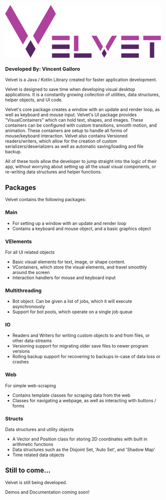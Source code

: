 
![alt text](Velvet_Logo.png)  
### Developed By: Vincent Galloro
Velvet is a Java / Kotlin Library created for faster application development.

Velvet is designed to save time when developing visual desktop applications. It is a constantly growing collection of utilities, data structures, helper objects, and UI code. 

Velvet's core package creates a window with an update and render loop, as well as keyboard and mouse input. Velvet's UI package provides "VisualContainers" which can hold text, shapes, and images. These containers can be configured with custom transitions, smooth motion, and animation. These containers are setup to handle all forms of mouse/keyboard interaction. Velvet also contains Versioned readers/writers, which allow for the creation of custom serializers/deserializers as well as automatic saving/loading and file backup. 

All of these tools allow the developer to jump straight into the logic of their app, without worrying about setting up all the usual visual components, or re-writing data structures and helper functions.


## Packages
Velvet contains the following packages:  

### Main 
* For setting up a window with an update and render loop
* Contains a keyboard and mouse object, and a basic graphics object

### VElements 
For all UI related objects
* Basic visual elements for text, image, or shape content. 
* VContainers, which store the visual elements, and travel smoothly around the screen
* Interaction handlers for mouse and keyboard input

### Multithreading
* Bot object. Can be given a list of jobs, which it will execute asynchronously
* Support for bot pools, which operate on a single job queue 

### IO
* Readers and Writers for writing custom objects to and from files, or other data-streams
* Versioning support for migrating older save files to newer program versions
* Rolling backup support for recovering to backups in-case of data loss or crashes

### Web 
For simple web-scraping
* Contains template classes for scraping data from the web
* Classes for navigating a webpage, as well as interacting with buttons / forms

### Structs 
Data structures and utility objects
* A Vector and Position class for storing 2D coordinates with built in arithmetic functions
* Data structures such as the Disjoint Set, 'Auto Set', and 'Shadow Map'
* Time related data objects

## Still to come...
Velvet is still being developed.

Demos and Documentation coming soon!
